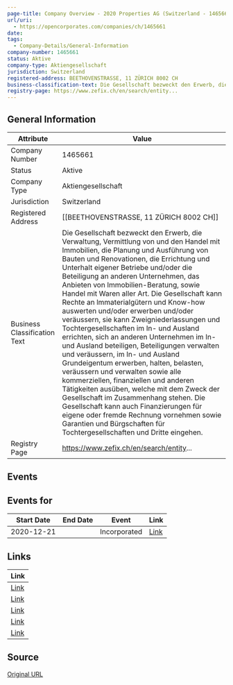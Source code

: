 ```yaml
---
page-title: Company Overview - 2020 Properties AG (Switzerland - 1465661)
url/uri:
  - https://opencorporates.com/companies/ch/1465661
date: 
tags:
  - Company-Details/General-Information
company-number: 1465661
status: Aktive
company-type: Aktiengesellschaft
jurisdiction: Switzerland
registered-address: BEETHOVENSTRASSE, 11 ZÜRICH 8002 CH
business-classification-text: Die Gesellschaft bezweckt den Erwerb, die Verwaltung, Vermittlung von und den Handel mit Immobilien, die Planung und Ausführung von Bauten und Renovationen, die Errichtung und Unterhalt eigener Betriebe und/oder die Beteiligung an anderen Unternehmen, das Anbieten von Immobilien-Beratung, sowie Handel mit Waren aller Art. Die Gesellschaft kann Rechte an lmmaterialgütern und Know-how auswerten und/oder erwerben und/oder veräussern, sie kann Zweigniederlassungen und Tochtergesellschaften im In- und Ausland errichten, sich an anderen Unternehmen im In- und Ausland beteiligen, Beteiligungen verwalten und veräussern, im In- und Ausland Grundeigentum erwerben, halten, belasten, veräussern und verwalten sowie alle kommerziellen, finanziellen und anderen Tätigkeiten ausüben, welche mit dem Zweck der Gesellschaft im Zusammenhang stehen. Die Gesellschaft kann auch Finanzierungen für eigene oder fremde Rechnung vornehmen sowie Garantien und Bürgschaften für Tochtergesellschaften und Dritte eingehen.
registry-page: https://www.zefix.ch/en/search/entity...
---
```


## General Information
| Attribute | Value |
|-----------|-------|
| Company Number | 1465661 |
| Status | Aktive |
| Company Type | Aktiengesellschaft |
| Jurisdiction | Switzerland |
| Registered Address | [[BEETHOVENSTRASSE, 11 ZÜRICH 8002 CH]] |
| Business Classification Text | Die Gesellschaft bezweckt den Erwerb, die Verwaltung, Vermittlung von und den Handel mit Immobilien, die Planung und Ausführung von Bauten und Renovationen, die Errichtung und Unterhalt eigener Betriebe und/oder die Beteiligung an anderen Unternehmen, das Anbieten von Immobilien-Beratung, sowie Handel mit Waren aller Art. Die Gesellschaft kann Rechte an lmmaterialgütern und Know-how auswerten und/oder erwerben und/oder veräussern, sie kann Zweigniederlassungen und Tochtergesellschaften im In- und Ausland errichten, sich an anderen Unternehmen im In- und Ausland beteiligen, Beteiligungen verwalten und veräussern, im In- und Ausland Grundeigentum erwerben, halten, belasten, veräussern und verwalten sowie alle kommerziellen, finanziellen und anderen Tätigkeiten ausüben, welche mit dem Zweck der Gesellschaft im Zusammenhang stehen. Die Gesellschaft kann auch Finanzierungen für eigene oder fremde Rechnung vornehmen sowie Garantien und Bürgschaften für Tochtergesellschaften und Dritte eingehen. |
| Registry Page | https://www.zefix.ch/en/search/entity... |

## Events
## Events for
| Start Date | End Date   | Event                                                   | Link |
|------------|------------|-------------------------------------------------------|------|
| 2020-12-21 |            | Incorporated | [Link](https://opencorporates.com/events/1922222249) |

## Links
| Link |
|------|
| [Link](/companies/ch/1465661/events) |
| [Link](/events/1922222249) |
| [Link](http://www.e-service.admin.ch/ws-zefix-1.7/ZefixService/) |
| [Link](/companies/ch) |
| [Link](https://www.zefix.ch/en/search/entity/list/firm/1465661) |

## Source
[Original URL](https://opencorporates.com/companies/ch/1465661)
